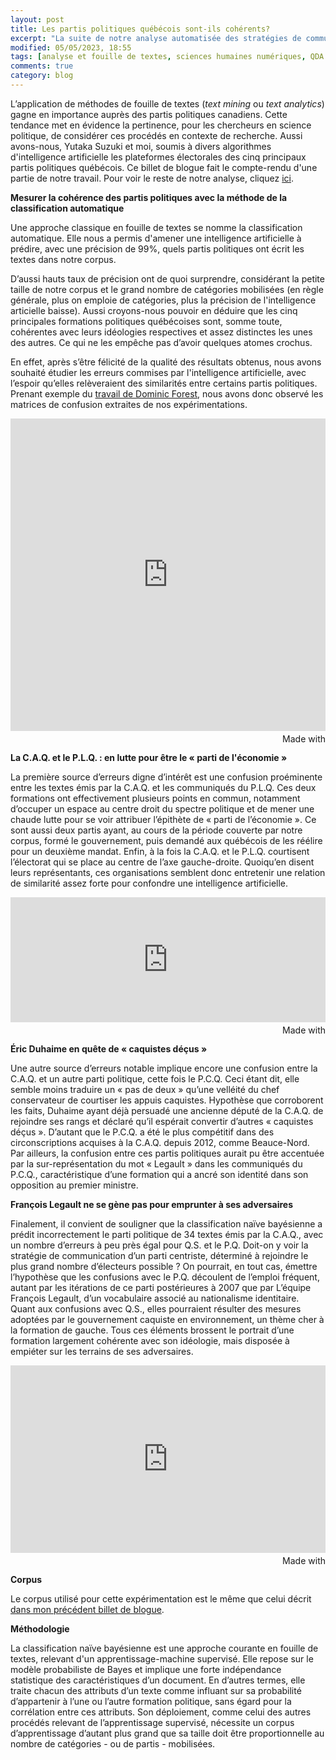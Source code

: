 ```yaml
---
layout: post
title: Les partis politiques québécois sont-ils cohérents?
excerpt: "La suite de notre analyse automatisée des stratégies de communication des partis politiques québécois."
modified: 05/05/2023, 18:55
tags: [analyse et fouille de textes, sciences humaines numériques, QDA Miner]
comments: true
category: blog
---
```


L’application de méthodes de fouille de textes (_text mining_ ou _text analytics_) gagne en importance auprès des partis politiques canadiens. Cette tendance met en évidence la pertinence, pour les chercheurs en science politique, de considérer ces procédés en contexte de recherche. Aussi avons-nous, Yutaka Suzuki et moi, soumis à divers algorithmes d'intelligence artificielle les plateformes électorales des cinq principaux partis politiques québécois. Ce billet de blogue fait le compte-rendu d'une partie de notre travail. Pour voir le reste de notre analyse, cliquez [ici](https://juste-un-roy.github.io/blog/Iramuteq-poltext1/).

__Mesurer la cohérence des partis politiques avec la méthode de la classification automatique__

Une approche classique en fouille de textes se nomme la classification automatique. Elle nous a permis d'amener une intelligence artificielle à prédire, avec une précision de 99%, quels partis politiques ont écrit les textes dans notre corpus.

D’aussi hauts taux de précision ont de quoi surprendre, considérant la petite taille de notre corpus et le grand nombre de catégories mobilisées (en règle générale, plus on emploie de catégories, plus la précision de l'intelligence articielle baisse). Aussi croyons-nous pouvoir en déduire que les cinq principales formations politiques québécoises sont, somme toute, cohérentes avec leurs idéologies respectives et assez distinctes les unes des autres. Ce qui ne les empêche pas d’avoir quelques atomes crochus.

En effet, après s’être félicité de la qualité des résultats obtenus, nous avons souhaité étudier les erreurs commises par l'intelligence artificielle, avec l’espoir qu’elles relèveraient des similarités entre certains partis politiques. Prenant exemple du [travail de Dominic Forest](http://dominicforest.me/fed2015/2015/10/15/des-machines-et-des-mots-les-partis-sont-ils-coherents/), nous avons donc observé les matrices de confusion extraites de nos expérimentations.

<iframe src='https://flo.uri.sh/visualisation/14270493/embed' title='Interactive or visual content' class='flourish-embed-iframe' frameborder='0' scrolling='no' style='width:100%;height:500px;' sandbox='allow-same-origin allow-forms allow-scripts allow-downloads allow-popups allow-popups-to-escape-sandbox allow-top-navigation-by-user-activation'></iframe><div style='width:100%!;margin-top:4px!important;text-align:right!important;'><a class='flourish-credit' href='https://public.flourish.studio/visualisation/14270493/?utm_source=embed&utm_campaign=visualisation/14270493' target='_top' style='text-decoration:none!important'><img alt='Made with Flourish' src='https://public.flourish.studio/resources/made_with_flourish.svg' style='width:105px!important;height:16px!important;border:none!important;margin:0!important;'> </a></div>

__La C.A.Q. et le P.L.Q. : en lutte pour être le « parti de l'économie »__

La première source d’erreurs digne d’intérêt est une confusion proéminente entre les textes émis par la C.A.Q. et les communiqués du P.L.Q. Ces deux formations ont effectivement plusieurs points en commun, notamment d’occuper un espace au centre droit du spectre politique et de mener une chaude lutte pour se voir attribuer l’épithète de « parti de l’économie ». Ce sont aussi deux partis ayant, au cours de la période couverte par notre corpus, formé le gouvernement, puis demandé aux québécois de les réélire pour un deuxième mandat. Enfin, à la fois la C.A.Q. et le P.L.Q. courtisent l’électorat qui se place au centre de l’axe gauche-droite. Quoiqu’en disent leurs représentants, ces organisations semblent donc entretenir une relation de similarité assez forte pour confondre une intelligence artificielle.

<iframe src='https://flo.uri.sh/visualisation/14272062/embed' title='Interactive or visual content' class='flourish-embed-iframe' frameborder='0' scrolling='no' style='width:100%;height:200px;' sandbox='allow-same-origin allow-forms allow-scripts allow-downloads allow-popups allow-popups-to-escape-sandbox allow-top-navigation-by-user-activation'></iframe><div style='width:100%!;margin-top:4px!important;text-align:right!important;'><a class='flourish-credit' href='https://public.flourish.studio/visualisation/14272062/?utm_source=embed&utm_campaign=visualisation/14272062' target='_top' style='text-decoration:none!important'><img alt='Made with Flourish' src='https://public.flourish.studio/resources/made_with_flourish.svg' style='width:105px!important;height:16px!important;border:none!important;margin:0!important;'> </a></div>


__Éric Duhaime en quête de « caquistes déçus »__

Une autre source d’erreurs notable implique encore une confusion entre la C.A.Q. et un autre parti politique, cette fois le P.C.Q. Ceci étant dit, elle semble moins traduire un « pas de deux » qu’une velléité du chef conservateur de courtiser les appuis caquistes. Hypothèse que corroborent les faits, Duhaime ayant déjà persuadé une ancienne député de la C.A.Q. de rejoindre ses rangs et déclaré qu’il espérait convertir d’autres « caquistes déçus ». D’autant que le P.C.Q. a été le plus compétitif dans des circonscriptions acquises à la C.A.Q. depuis 2012, comme Beauce-Nord. Par ailleurs, la confusion entre ces partis politiques aurait pu être accentuée par la sur-représentation du mot « Legault » dans les communiqués du P.C.Q., caractéristique d’une formation qui a ancré son identité dans son opposition au premier ministre.

__François Legault ne se gène pas pour emprunter à ses adversaires__

Finalement, il convient de souligner que la classification naïve bayésienne a prédit incorrectement le parti politique de 34 textes émis par la C.A.Q., avec un nombre d’erreurs à peu près égal pour Q.S. et le P.Q. Doit-on y voir la stratégie de communication d’un parti centriste, déterminé à rejoindre le plus grand nombre d’électeurs possible ? On pourrait, en tout cas, émettre l’hypothèse que les confusions avec le P.Q. découlent de l’emploi fréquent, autant par les itérations de ce parti postérieures à 2007 que par L’équipe François Legault, d’un vocabulaire associé au nationalisme identitaire. Quant aux confusions avec Q.S., elles pourraient résulter des mesures adoptées par le gouvernement caquiste en environnement, un thème cher à la formation de gauche. Tous ces éléments brossent le portrait d’une formation largement cohérente avec son idéologie, mais disposée à empiéter sur les terrains de ses adversaires.

<iframe src='https://flo.uri.sh/visualisation/14271873/embed' title='Interactive or visual content' class='flourish-embed-iframe' frameborder='0' scrolling='no' style='width:100%;height:300px;' sandbox='allow-same-origin allow-forms allow-scripts allow-downloads allow-popups allow-popups-to-escape-sandbox allow-top-navigation-by-user-activation'></iframe><div style='width:100%!;margin-top:4px!important;text-align:right!important;'><a class='flourish-credit' href='https://public.flourish.studio/visualisation/14271873/?utm_source=embed&utm_campaign=visualisation/14271873' target='_top' style='text-decoration:none!important'><img alt='Made with Flourish' src='https://public.flourish.studio/resources/made_with_flourish.svg' style='width:105px!important;height:16px!important;border:none!important;margin:0!important;'> </a></div>

__Corpus__

Le corpus utilisé pour cette expérimentation est le même que celui décrit [dans mon précédent billet de blogue](https://juste-un-roy.github.io/blog/Iramuteq-poltext1/).

__Méthodologie__

La classification naïve bayésienne est une approche courante en fouille de textes, relevant d'un apprentissage-machine supervisé. Elle repose sur le modèle probabiliste de Bayes et implique une forte indépendance statistique des caractéristiques d’un document. En d’autres termes, elle traite chacun des attributs d’un texte comme influant sur sa probabilité d’appartenir à l’une ou l’autre formation politique, sans égard pour la corrélation entre ces attributs. Son déploiement, comme celui des autres procédés relevant de l’apprentissage supervisé, nécessite un corpus d’apprentissage d’autant plus grand que sa taille doit être proportionnelle au nombre de catégories - ou de partis - mobilisées.

